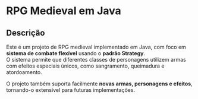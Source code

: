# RPG Medieval em Java

## Descrição
Este é um projeto de RPG medieval implementado em Java, com foco em **sistema de combate flexível** usando o **padrão Strategy**.  
O sistema permite que diferentes classes de personagens utilizem armas com efeitos especiais únicos, como sangramento, queimadura e atordoamento.  

O projeto também suporta facilmente **novas armas, personagens e efeitos**, tornando-o extensível para futuras implementações.
